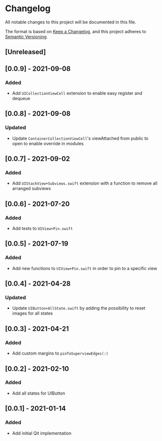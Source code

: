# Changelog

All notable changes to this project will be documented in this file.

The format is based on [Keep a Changelog](https://keepachangelog.com/en/1.0.0/),
and this project adheres to [Semantic Versioning](https://semver.org/spec/v2.0.0.html).

## [Unreleased]

## [0.0.9] - 2021-09-08

### Added
- Add `UICollectionViewCell` extension to enable easy register and dequeue

## [0.0.8] - 2021-09-08

### Updated
- Update `ContainerCollectionViewCell`'s viewAttached from public to open to enable override in modules 

## [0.0.7] - 2021-09-02

### Added
- Add `UIStackView+Subviews.swift` extension with a function to remove all arranged subviews

## [0.0.6] - 2021-07-20

### Added
- Add tests to `UIView+Pin.swift`

## [0.0.5] - 2021-07-19

### Added
- Add new functions to `UIView+Pin.swift` in order to pin to a specific view

## [0.0.4] - 2021-04-28

### Updated
- Update `UIButton+AllState.swift` by adding the possibility to reset images for all states

## [0.0.3] - 2021-04-21

### Added
- Add custom margins to `pinToSuperviewEdges(:)`

## [0.0.2] - 2021-02-10

### Added
- Add all states for UIButton

## [0.0.1] - 2021-01-14

### Added
- Add initial Qit implementation
